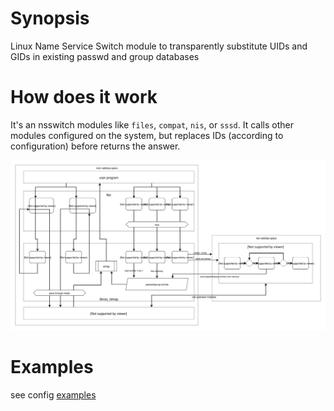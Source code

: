 # Synopsis
Linux Name Service Switch module to transparently substitute UIDs and GIDs in existing passwd and group databases

# How does it work

It's an nsswitch modules like `files`, `compat`, `nis`, or `sssd`. It calls other modules configured on the system, but replaces IDs (according to configuration) before returns the answer.

![base flow diagram](overview.svg)

# Examples

see config [examples](src/idmap.examples)
